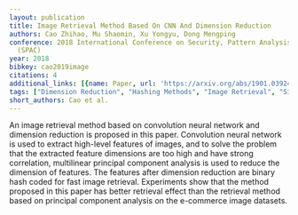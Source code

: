 ```yaml
---
layout: publication
title: Image Retrieval Method Based On CNN And Dimension Reduction
authors: Cao Zhihao, Mu Shaomin, Xu Yongyu, Dong Mengping
conference: 2018 International Conference on Security, Pattern Analysis, and Cybernetics
  (SPAC)
year: 2018
bibkey: cao2019image
citations: 4
additional_links: [{name: Paper, url: 'https://arxiv.org/abs/1901.03924'}]
tags: ["Dimension Reduction", "Hashing Methods", "Image Retrieval", "Similarity Search"]
short_authors: Cao et al.
---
```

An image retrieval method based on convolution neural network and dimension
reduction is proposed in this paper. Convolution neural network is used to
extract high-level features of images, and to solve the problem that the
extracted feature dimensions are too high and have strong correlation,
multilinear principal component analysis is used to reduce the dimension of
features. The features after dimension reduction are binary hash coded for fast
image retrieval. Experiments show that the method proposed in this paper has
better retrieval effect than the retrieval method based on principal component
analysis on the e-commerce image datasets.